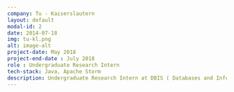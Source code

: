 ```yaml
---
company: Tu - Kaiserslautern
layout: default
modal-id: 2
date: 2014-07-18
img: tu-kl.png
alt: image-alt
project-date: May 2018
project-end-date : July 2018
role : Undergraduate Research Intern
tech-stack: Java, Apache Storm
description: Undergraduate Research Intern at DBIS ( Databases and Information Systems Group ). Under guidance of Professor Sebastian Michel, formulated the problem of multiattribute similarity join of JSON documents received from multiple data streams. Developed a new partitioning algorithm; performed experiments using Apache Storm on cluster of machines
---
```

